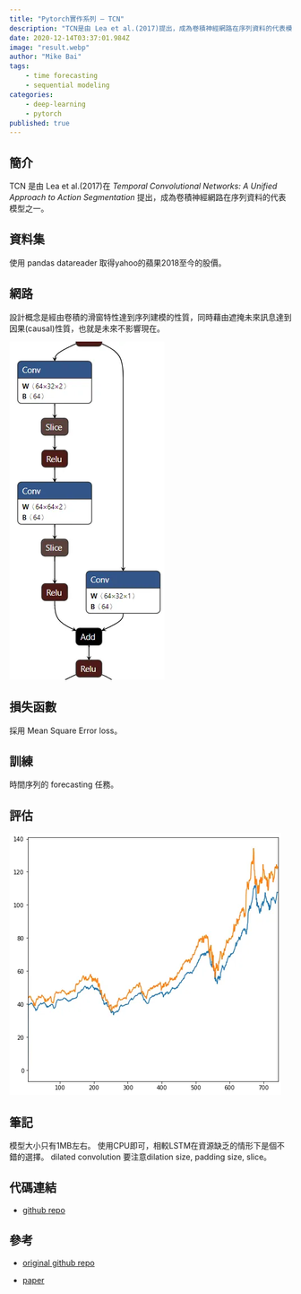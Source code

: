 ```yaml
---
title: "Pytorch實作系列 — TCN"
description: "TCN是由 Lea et al.(2017)提出，成為卷積神經網路在序列資料的代表模型之一。設計概念是經由卷積的滑窗特性達到序列建模的性質，同時藉由遮掩未來訊息達到因果(causal)性質，也就是未來不影響現在。"
date: 2020-12-14T03:37:01.984Z
image: "result.webp"
author: "Mike Bai"
tags:
    - time forecasting
    - sequential modeling
categories:
    - deep-learning
    - pytorch
published: true
---
```


## 簡介

TCN 是由 Lea et al.(2017)在 *Temporal Convolutional Networks: A Unified Approach to Action Segmentation* 提出，成為卷積神經網路在序列資料的代表模型之一。

## 資料集

使用 pandas datareader 取得yahoo的蘋果2018至今的股價。

## 網路

設計概念是經由卷積的滑窗特性達到序列建模的性質，同時藉由遮掩未來訊息達到因果(causal)性質，也就是未來不影響現在。

![網路](network.webp)

## 損失函數

採用 Mean Square Error loss。

## 訓練

時間序列的 forecasting 任務。

## 評估

![橘色是真實資料，藍色是預測值](result.webp)

## 筆記

模型大小只有1MB左右。
使用CPU即可，相較LSTM在資源缺乏的情形下是個不錯的選擇。
dilated convolution 要注意dilation size, padding size, slice。

## 代碼連結

* [github repo](https://github.com/gitE0Z9/classical-network-series)

## 參考

* [original github repo](https://github.com/locuslab/TCN)

* [paper](https://arxiv.org/abs/1608.08242)
